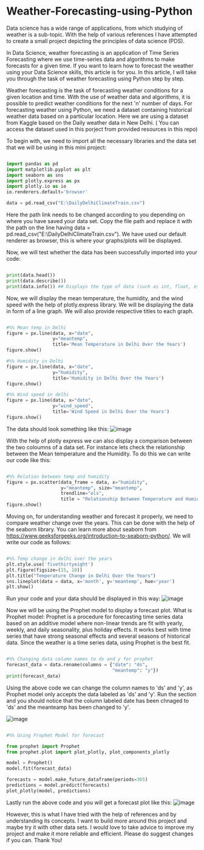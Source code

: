 # Weather-Forecasting-using-Python
Data science has a wide range of applications, from which studying of weather is a sub-topic. With the help of various references I have attempted to create a small project depicting the principles of data science (PDS). 

In Data Science, weather forecasting is an application of Time Series Forecasting where we use time-series data and algorithms to make forecasts for a given time. If you want to learn how to forecast the weather using your Data Science skills, this article is for you. In this article, I will take you through the task of weather forecasting using Python step by step.

Weather forecasting is the task of forecasting weather conditions for a given location and time. With the use of weather data and algorithms, it is possible to predict weather conditions for the next 'n' number of days. For forecasting weather using Python, we need a dataset containing historical weather data based on a particular location. Here we are using a dataset from Kaggle based on the Daily weather data in New Delhi. ( You can access the dataset used in this porject from provided resources in this repo)

To begin with, we need to import all the necessary libraries and the data set that we will be using in this mini project:

```Python

import pandas as pd
import matplotlib.pyplot as plt
import seaborn as sns
import plotly.express as px
import plotly.io as io
io.renderers.default='browser'

data = pd.read_csv("E:\DailyDelhiClimateTrain.csv")

```
Here the path link needs to be changed according to you depending on where you have saved your data set. Copy the file path and replace it with the path on the line having data = pd.read_csv("E:\DailyDelhiClimateTrain.csv"). We have used our default renderer as browser, this is where your graphs/plots will be displayed.

Now, we will test whether the data has been successfully imported into your code:
```Python

print(data.head())
print(data.describe())
print(data.info()) ## Displays the type of data (such as int, float, etc)

```
Now, we will display the mean temperature, the humidity, and the wind speed with the help of plotly.express library. We will be displaying the data in form of a line graph. We will also provide respective titles to each graph.

```Python

#%% Mean temp in Delhi
figure = px.line(data, x="date",
                 y="meantemp",
                 title='Mean Temperature in Delhi Over the Years')
figure.show()

#%% Humidity in Delhi
figure = px.line(data, x="date",
                 y="humidity",
                 title='Humidity in Delhi Over the Years')
figure.show()

#%% Wind speed in delhi
figure = px.line(data, x="date",
                 y="wind_speed",
                 title='Wind Speed in Delhi Over the Years')
figure.show()

```
The data should look something like this:
![image](https://user-images.githubusercontent.com/71218661/229749452-49400c66-18a2-4a5a-9b34-a5b7a81abeba.png)

With the help of plotly express we can also display a comparison between the two coloumns of a data set. For instance lets check the relationship between the Mean temperature and the Humidity. To do this we can write our code like this:

```Python

#%% Relation between temp and humidity
figure = px.scatter(data_frame = data, x="humidity",
                    y="meantemp", size="meantemp",
                    trendline="ols",
                    title = "Relationship Between Temperature and Humidity")
figure.show()


```
Moving on, for understanding weather and forecast it properly, we need to compare weather change over the years. This can be done with the help of the seaborn library. You can learn more about seaborn from https://www.geeksforgeeks.org/introduction-to-seaborn-python/. We will write our code as follows:

```Python

#%% Temp change in delhi over the years
plt.style.use('fivethirtyeight')
plt.figure(figsize=(15, 10))
plt.title("Temperature Change in Delhi Over the Years")
sns.lineplot(data = data, x='month', y='meantemp', hue='year')
plt.show()

```

Run your code and your data should be displayed in this way:
![image](https://user-images.githubusercontent.com/71218661/229753025-9c88a868-ebd3-4b69-b85a-86ee1e515430.png)

Now we will be using the Prophet model to display a forecast plot. What is Prophet model:
Prophet is a procedure for forecasting time series data based on an additive model where non-linear trends are fit with yearly, weekly, and daily seasonality, plus holiday effects. It works best with time series that have strong seasonal effects and several seasons of historical data. Since the weather is a time series data, using Prophet is the best fit.

```Python

#%% Changing data column names to ds and y for prophet
forecast_data = data.rename(columns = {"date": "ds",
                                       "meantemp": "y"})
print(forecast_data)

```
Using the above code we can change the column names to 'ds' and 'y', as Prophet model only accepts the data labeled as 'ds' and 'y'. Run the section and you should notice that the column labeled date has been chnaged to 'ds' and the meanteamp has been changed to 'y'.

![image](https://user-images.githubusercontent.com/71218661/229754519-db9db3cb-0c76-4e53-b257-7025023bae8b.png)

```Python

#%% Using Prophet Model for forecast

from prophet import Prophet
from prophet.plot import plot_plotly, plot_components_plotly

model = Prophet()
model.fit(forecast_data)

forecasts = model.make_future_dataframe(periods=365)
predictions = model.predict(forecasts)
plot_plotly(model, predictions)

```
Lastly run the above code and you will get a forecast plot like this:
![image](https://user-images.githubusercontent.com/71218661/229754718-9f82011c-0d64-4610-9e98-ecb13ed60724.png)

However, this is what I have tried with the help of references and by understanding its concepts. I want to build more around this project and maybe try it with other data sets. I would love to take advice to improve my project and make it more reliable and efficient. Please do suggest changes if you can. Thank You!
